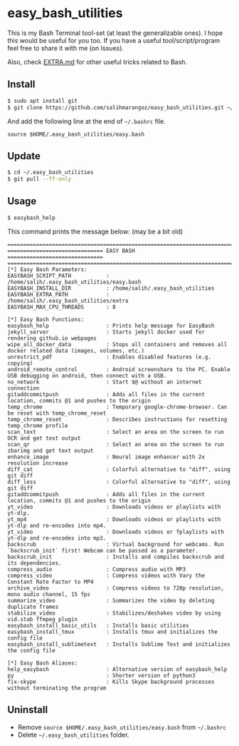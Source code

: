 # easy_bash_utilities

This is my Bash Terminal tool-set (at least the generalizable ones). I hope this would be useful for you too. If you have a useful tool/script/program feel free to share it with me (on Issues).

Also, check [EXTRA.md](EXTRA.md) for other useful tricks related to Bash.



## Install

```bash
$ sudo apt install git
$ git clone https://github.com/salihmarangoz/easy_bash_utilities.git ~/.easy_bash_utilities
```

And add the following line at the end of `~/.bashrc` file.

```
source $HOME/.easy_bash_utilities/easy.bash
```



## Update

```bash
$ cd ~/.easy_bash_utilities
$ git pull --ff-only
```



## Usage

```bash
$ easybash_help
```

This command prints the message below: (may be a bit old)

```
=======================================================================
============================== EASY BASH ==============================
=======================================================================
[*] Easy Bash Parameters:
EASYBASH_SCRIPT_PATH           : /home/salih/.easy_bash_utilities/easy.bash
EASYBASH_INSTALL_DIR           : /home/salih/.easy_bash_utilities
EASYBASH_EXTRA_PATH            : /home/salih/.easy_bash_utilities/extra
EASYBASH_MAX_CPU_THREADS       : 8

[*] Easy Bash Functions:
easybash_help                  : Prints help message for EasyBash
jekyll_server                  : Starts jekyll docker used for rendering github.io webpages
wipe_all_docker_data           : Stops all containers and removes all docker related data (images, volumes, etc.)
unrestrict_pdf                 : Enables disabled features (e.g. copying)
android_remote_control         : Android screenshare to the PC. Enable USB debugging on android, then connect with a USB.
no_network                     : Start $@ without an internet connection
gitaddcommitpush               : Adds all files in the current location, commits @1 and pushes to the origin
temp_chrome                    : Temporary google-chrome-browser. Can be reset with temp_chrome_reset
temp_chrome_reset              : Describes instructions for resetting temp_chrome profile
scan_text                      : Select an area on the screen to run OCR and get text output
scan_qr                        : Select an area on the screen to run zbarimg and get text output
enhance_image                  : Neural image enhancer with 2x resolution increase
diff_cat                       : Colorful alternative to "diff", using git diff
diff_less                      : Colorful alternative to "diff", using git diff
gitaddcommitpush               : Adds all files in the current location, commits @1 and pushes to the origin
yt_video                       : Downloads videos or playlists with yt-dlp.
yt_mp4                         : Downloads videos or playlists with yt-dlp and re-encodes into mp4.
yt_video                       : Downloads videos or fplaylists with yt-dlp and re-encodes into mp3.
backscrub                      : Virtual background for webcams. Run `backscrub_init` first! Webcam can be passed as a parameter.
backscrub_init                 : Installs and compiles backscrub and its dependencies.
compress_audio                 : Compress audio with MP3
compress_video                 : Compress videos with Vary the Constant Rate Factor to MP4
archive_video                  : Compress videos to 720p resolution, mono audio channel, 15 fps
summarize_video                : Summarizes the video by deleting duplicate frames
stabilize_video                : Stabilizes/deshakes video by using vid.stab ffmpeg plugin
easybash_install_basic_utils   : Installs basic utilities
easybash_install_tmux          : Installs tmux and initializes the config file
easybash_install_sublimetext   : Installs Sublime Text and initializes the config file

[*] Easy Bash Aliases:
help_easybash                  : Alternative version of easybash_help
py                             : Shorter version of python3
fix-skype                      : Kills Skype background processes without terminating the program
```



## Uninstall

- Remove `source $HOME/.easy_bash_utilities/easy.bash` from `~/.bashrc`
- Delete `~/.easy_bash_utilities` folder.
